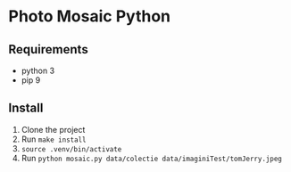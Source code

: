 # Photo Mosaic Python

## Requirements
- python 3
- pip 9

## Install
1. Clone the project
2. Run `make install`
3. `source .venv/bin/activate`
4. Run `python mosaic.py data/colectie data/imaginiTest/tomJerry.jpeg`
